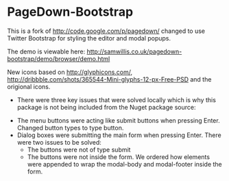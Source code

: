 PageDown-Bootstrap
==================

This is a fork of http://code.google.com/p/pagedown/ changed to use Twitter Bootstrap for styling the editor and modal popups.

The demo is viewable here: http://samwillis.co.uk/pagedown-bootstrap/demo/browser/demo.html

New icons based on http://glyphicons.com/, http://dribbble.com/shots/365544-Mini-glyphs-12-px-Free-PSD and the origional icons.

* There were three key issues that were solved locally which is why this package is not being included from the Nuget package source:

 - The menu buttons were acting like submit buttons when pressing Enter.  Changed button types to type button.
 - Dialog boxes were submitting the main form when pressing Enter.  There were two issues to be solved:
   - The buttons were not of type submit
   - The buttons were not inside the form.  We ordered how elements were appended to wrap the modal-body and modal-footer inside the form.